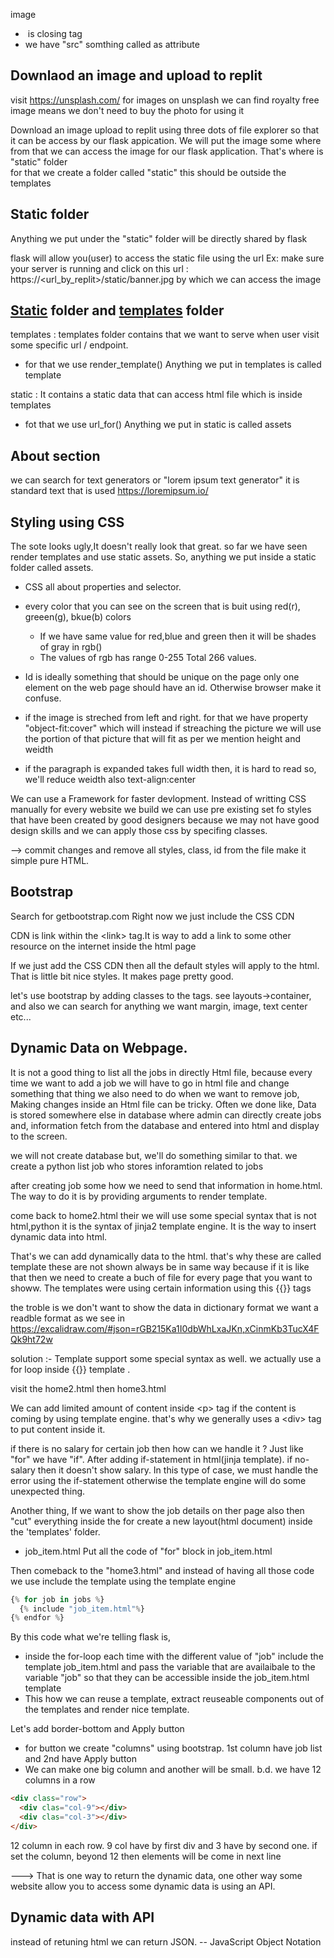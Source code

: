 image
- <img> is closing tag
- we have "src" somthing called as attribute

## Downlaod an image and upload to replit
visit https://unsplash.com/ for images on unsplash we can find royalty free image means we don't need to buy the photo for using it 

Download an image upload to replit using three dots of file explorer so that it can be access by our flask appication.
  We will put the image some where from that we can access the image for our flask application. That's where is "static" folder  
  for that we create a folder called "static" this should be outside the templates 

## Static folder
Anything we put under the "static" folder will be directly shared by flask

flask will allow you(user) to access the static file using the url 
Ex: make sure your server is running and click on this url : https://\<url_by_replit\>/static/banner.jpg by which we can access the image 

## <ins>Static</ins> folder and <ins>templates</ins> folder
templates : templates folder contains that we want to serve when user visit some specific url / endpoint.
  - for that we use render_template()
Anything we put in templates is called template

static : It contains a static data that can access html file which is inside templates
  - fot that we use url_for()
Anything we put in static is called assets

## About section 
we can search for text generators
or "lorem ipsum text generator" it is standard text that is used 
https://loremipsum.io/


## Styling using CSS
The sote looks ugly,It doesn't really look that great. so far we have seen render templates and use static assets. So, anything we put inside a static folder called assets.
- CSS all about properties and selector.
- every color that you can see on the screen that is buit using red(r), greeen(g), bkue(b) colors
  - If we have same value for red,blue and green then it will be shades of gray in rgb()
  - The values of rgb has range 0-255 Total 266 values.

- Id is ideally something that should be unique on the page only one element on the web page should have an id. Otherwise browser make it confuse.

- if the image is streched from left and right. for that we have property "object-fit:cover" which will instead if streaching the picture we will use the portion of that picture that will fit as per we mention height and weidth

- if the paragraph is expanded takes full width then, it is hard to read so, we'll reduce weidth also text-align:center

We can use a Framework for faster devlopment. Instead of writting CSS manually for every website we build we can use pre existing set fo styles that have been created by good designers because we may not have good design skills and we can apply those css by specifing classes.

--> commit changes and remove all styles, class, id from the file make it simple pure HTML.

## Bootstrap
Search for getbootstrap.com
Right now we just include the CSS CDN

CDN is link within the \<link\> tag.It is way to add a link to some other resource on the internet inside the html page

If we just add the CSS CDN then all the default styles will apply to the html. That is little bit nice styles. It makes page pretty good.

let's use bootstrap by adding classes to the tags.
see layouts->container, and also we can search for anything we want margin, image, text center etc...

## Dynamic Data on Webpage.
It is not a good thing to list all the jobs in directly Html file, because every time we want to add a job we will have to go in html file and change something that thing we also need to do when we want to remove job, Making changes inside an Html file can be tricky.
Often we done like, Data is stored somewhere else in database where admin can directly create jobs and, information fetch from the database and entered into html and display to the screen.

we will not create database but, we'll do something similar to that.
we create a python list job who stores inforamtion related to jobs

after creating job some how we need to send that information in home.html. The way to do it is by providing arguments to render template.

come back to home2.html their we will use some special syntax that is not html,python it is the syntax of jinja2 template engine. It is the way to insert dynamic data into html.

That's we can add dynamically data to the html. that's why these are called template these are not shown always be in same way because if it is like that then we need to create a buch of file for every page that you want to showw. The templates were using certain information using this {{}} tags

the troble is we don't want to show the data in dictionary format we want a readble format as we see in 
https://excalidraw.com/#json=rGB215Ka1I0dbWhLxaJKn,xCinmKb3TucX4FQk9ht72w

solution :-
Template support some special syntax as well. we actually use a for loop inside {{}} template .

visit the home2.html then home3.html

We can add limited amount of content inside \<p\> tag if the content is coming by using template engine.
that's why we generally uses a \<div\> tag to  put content inside it.

if there is no salary for certain job then how can we handle it ? 
Just like "for" we have "if".
After adding if-statement in html(jinja template). if no-salary then it doesn't show salary.
In this type of case, we must handle the error using the if-statement otherwise the template engine will do some unexpected thing.



Another thing,
If we want to show the job details on ther page also then "cut" everything  inside the for create a new layout(html document) inside the 'templates' folder. 
- job_item.html
Put all the code of "for" block in job_item.html

Then comeback to the "home3.html" and instead of having all those code we use include the template using the template engine


```python
{% for job in jobs %}
  {% include "job_item.html"%}
{% endfor %}
```
By this code what we're telling flask is,
- inside the for-loop each time with the different value of "job" include the template job_item.html and pass the variable that are availaibale to the variable "job" so that they can be accessible inside the job_item.html template
- This how we can reuse a template, extract reuseable components out of the templates and render nice template.



Let's add border-bottom and Apply button
- for button we create "columns" using bootstrap. 1st column have job list and 2nd have Apply button
- We can make one big column and another will be small.  b.d. we have 12 columns in a row

```html
<div class="row">
  <div clas="col-9"></div>
  <div clas="col-3"></div>
</div>
```
12 column in each row. 9 col have by first div and 3 have by second one.
if set the column, beyond 12 then elements will be come in next line 



---> That is one way to return the dynamic data, one other way some website allow you to access some dynamic data is using an API.

## Dynamic data with API
instead of retuning html we can return JSON. -- JavaScript Object Notation